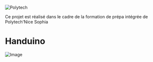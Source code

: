 ![Polytech](http://www.polytechnice.fr/jahia/jsp/jahia/templates/inc/img/polytech_nice-sophia.png)

Ce projet est réalisé dans le cadre de la formation de prépa intégrée de Polytech'Nice Sophia

Handuino
==========================

![Image](C:\Users\user\Desktop\projet\maxresdefault.png)
